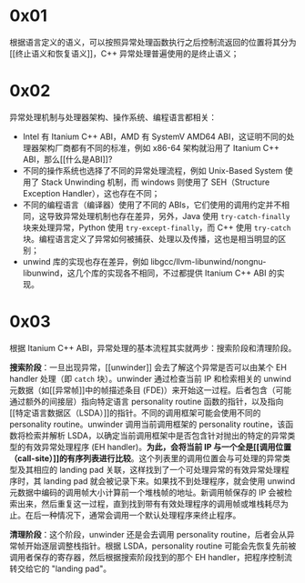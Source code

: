# 0x01

根据语言定义的语义，可以按照异常处理函数执行之后控制流返回的位置将其分为[[终止语义和恢复语义]]，C++ 异常处理普遍使用的是终止语义；

# 0x02

异常处理机制与处理器架构、操作系统、编程语言都相关：

- Intel 有 Itanium C++ ABI，AMD 有 SystemV AMD64 ABI，这证明不同的处理器架构厂商都有不同的标准，例如 x86-64 架构就沿用了 Itanium C++ ABI，那么[[什么是ABI]]?
- 不同的操作系统也选择了不同的异常处理流程，例如 Unix-Based System 使用了 Stack Unwinding 机制，而 windows 则使用了 SEH（Structure Exception Handler），这也存在不同；
- 不同的编程语言（编译器）使用了不同的 ABIs，它们使用的调用约定并不相同，这导致异常处理机制也存在差异，另外，Java 使用 `try-catch-finally` 块来处理异常，Python 使用 `try-except-finally`，而 C++ 使用 `try-catch` 块。编程语言定义了异常如何被捕获、处理以及传播，这也是相当明显的区别；
- unwind 库的实现也存在差异，例如 libgcc/llvm-libunwind/nongnu-libunwind，这几个库的实现各不相同，不过都提供 Itanium C++ ABI 的实现。

# 0x03

根据 Itanium C++ ABI，异常处理的基本流程其实就两步：搜索阶段和清理阶段。

**搜索阶段**：一旦出现异常，[[unwinder]] 会去了解这个异常是否可以由某个 EH handler 处理（即 `catch` 块）。unwinder 通过检查当前 IP 和检索相关的 unwind 元数据（如[[异常帧]]中的帧描述条目 (FDE)）来开始这一过程。后者包含（可能通过额外的间接层）指向特定语言 personality routine 函数的指针，以及指向[[特定语言数据区（LSDA）]]的指针。不同的调用框架可能会使用不同的 personality routine。unwinder 调用当前调用框架的 personality routine，该函数将检索并解析 LSDA，以确定当前调用框架中是否包含针对抛出的特定的异常类型的有效异常处理程序 (EH handler)。**为此，会将当前 IP 与一个全是[[调用位置（call-site）]]的有序列表进行比较**。这个列表里的调用位置会与可处理的异常类型及其相应的 landing pad 关联，这样找到了一个可处理异常的有效异常处理程序时，其 landing pad 就会被记录下来。如果找不到处理程序，就会使用 unwind 元数据中编码的调用帧大小计算前一个堆栈帧的地址。新调用帧保存的 IP 会被检索出来，然后重复这一过程，直到找到带有有效处理程序的调用帧或堆栈耗尽为止。在后一种情况下，通常会调用一个默认处理程序来终止程序。

**清理阶段**：这个阶段，unwinder 还是会去调用 personality routine，后者会从异常帧开始逐层调整栈指针。根据 LSDA，personality routine 可能会先恢复先前被调用者保存的寄存器，然后根据搜索阶段找到的那个 EH handler，把程序控制流转交给它的 "landing pad"。
